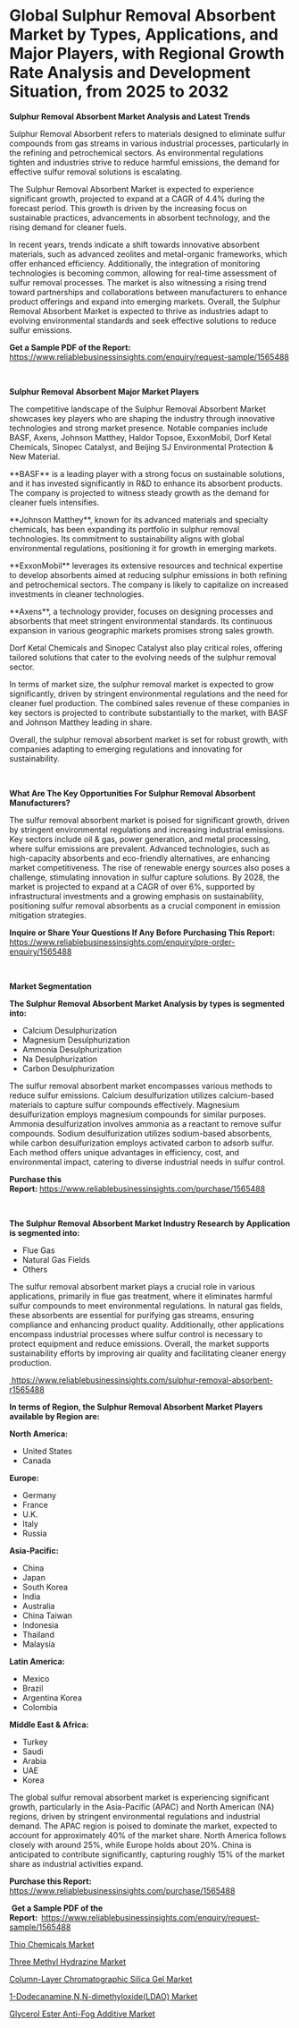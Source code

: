 <p><h1>Global Sulphur Removal Absorbent Market by Types, Applications, and Major Players, with Regional Growth Rate Analysis and Development Situation, from 2025 to 2032</h1></p><p><strong>Sulphur Removal Absorbent Market Analysis and Latest Trends</strong></p>
<p><p>Sulphur Removal Absorbent refers to materials designed to eliminate sulfur compounds from gas streams in various industrial processes, particularly in the refining and petrochemical sectors. As environmental regulations tighten and industries strive to reduce harmful emissions, the demand for effective sulfur removal solutions is escalating. </p><p>The Sulphur Removal Absorbent Market is expected to experience significant growth, projected to expand at a CAGR of 4.4% during the forecast period. This growth is driven by the increasing focus on sustainable practices, advancements in absorbent technology, and the rising demand for cleaner fuels. </p><p>In recent years, trends indicate a shift towards innovative absorbent materials, such as advanced zeolites and metal-organic frameworks, which offer enhanced efficiency. Additionally, the integration of monitoring technologies is becoming common, allowing for real-time assessment of sulfur removal processes. The market is also witnessing a rising trend toward partnerships and collaborations between manufacturers to enhance product offerings and expand into emerging markets. Overall, the Sulphur Removal Absorbent Market is expected to thrive as industries adapt to evolving environmental standards and seek effective solutions to reduce sulfur emissions.</p></p>
<p><strong>Get a Sample PDF of the Report:&nbsp;</strong> <a href="https://www.reliablebusinessinsights.com/enquiry/request-sample/1565488?utm_campaign=950&utm_medium=2&utm_source=Github&utm_content=ia&utm_term=02042025&utm_id=sulphur-removal-absorbent">https://www.reliablebusinessinsights.com/enquiry/request-sample/1565488</a></p>
<p>&nbsp;</p>
<p><strong>Sulphur Removal Absorbent Major Market Players</strong></p>
<p><p>The competitive landscape of the Sulphur Removal Absorbent Market showcases key players who are shaping the industry through innovative technologies and strong market presence. Notable companies include BASF, Axens, Johnson Matthey, Haldor Topsoe, ExxonMobil, Dorf Ketal Chemicals, Sinopec Catalyst, and Beijing SJ Environmental Protection & New Material.</p><p>**BASF** is a leading player with a strong focus on sustainable solutions, and it has invested significantly in R&D to enhance its absorbent products. The company is projected to witness steady growth as the demand for cleaner fuels intensifies.</p><p>**Johnson Matthey**, known for its advanced materials and specialty chemicals, has been expanding its portfolio in sulphur removal technologies. Its commitment to sustainability aligns with global environmental regulations, positioning it for growth in emerging markets.</p><p>**ExxonMobil** leverages its extensive resources and technical expertise to develop absorbents aimed at reducing sulphur emissions in both refining and petrochemical sectors. The company is likely to capitalize on increased investments in cleaner technologies.</p><p>**Axens**, a technology provider, focuses on designing processes and absorbents that meet stringent environmental standards. Its continuous expansion in various geographic markets promises strong sales growth.</p><p>Dorf Ketal Chemicals and Sinopec Catalyst also play critical roles, offering tailored solutions that cater to the evolving needs of the sulphur removal sector.</p><p>In terms of market size, the sulphur removal market is expected to grow significantly, driven by stringent environmental regulations and the need for cleaner fuel production. The combined sales revenue of these companies in key sectors is projected to contribute substantially to the market, with BASF and Johnson Matthey leading in share.</p><p>Overall, the sulphur removal absorbent market is set for robust growth, with companies adapting to emerging regulations and innovating for sustainability.</p></p>
<p>&nbsp;</p>
<p><strong>What Are The Key Opportunities For Sulphur Removal Absorbent Manufacturers?</strong></p>
<p><p>The sulfur removal absorbent market is poised for significant growth, driven by stringent environmental regulations and increasing industrial emissions. Key sectors include oil & gas, power generation, and metal processing, where sulfur emissions are prevalent. Advanced technologies, such as high-capacity absorbents and eco-friendly alternatives, are enhancing market competitiveness. The rise of renewable energy sources also poses a challenge, stimulating innovation in sulfur capture solutions. By 2028, the market is projected to expand at a CAGR of over 6%, supported by infrastructural investments and a growing emphasis on sustainability, positioning sulfur removal absorbents as a crucial component in emission mitigation strategies.</p></p>
<p><strong>Inquire or Share Your Questions If Any Before Purchasing This Report:</strong> <a href="https://www.reliablebusinessinsights.com/enquiry/pre-order-enquiry/1565488?utm_campaign=950&utm_medium=2&utm_source=Github&utm_content=ia&utm_term=02042025&utm_id=sulphur-removal-absorbent">https://www.reliablebusinessinsights.com/enquiry/pre-order-enquiry/1565488</a></p>
<p>&nbsp;</p>
<p><strong>Market Segmentation</strong></p>
<p><strong>The Sulphur Removal Absorbent Market Analysis by types is segmented into:</strong></p>
<p><ul><li>Calcium Desulphurization</li><li>Magnesium Desulphurization</li><li>Ammonia Desulphurization</li><li>Na Desulphurization</li><li>Carbon Desulphurization</li></ul></p>
<p><p>The sulfur removal absorbent market encompasses various methods to reduce sulfur emissions. Calcium desulfurization utilizes calcium-based materials to capture sulfur compounds effectively. Magnesium desulfurization employs magnesium compounds for similar purposes. Ammonia desulfurization involves ammonia as a reactant to remove sulfur compounds. Sodium desulfurization utilizes sodium-based absorbents, while carbon desulfurization employs activated carbon to adsorb sulfur. Each method offers unique advantages in efficiency, cost, and environmental impact, catering to diverse industrial needs in sulfur control.</p></p>
<p><strong>Purchase this Report:&nbsp;</strong><a href="https://www.reliablebusinessinsights.com/purchase/1565488?utm_campaign=950&utm_medium=2&utm_source=Github&utm_content=ia&utm_term=02042025&utm_id=sulphur-removal-absorbent">https://www.reliablebusinessinsights.com/purchase/1565488</a></p>
<p>&nbsp;</p>
<p><strong>The Sulphur Removal Absorbent Market Industry Research by Application is segmented into:</strong></p>
<p><ul><li>Flue Gas</li><li>Natural Gas Fields</li><li>Others</li></ul></p>
<p><p>The sulfur removal absorbent market plays a crucial role in various applications, primarily in flue gas treatment, where it eliminates harmful sulfur compounds to meet environmental regulations. In natural gas fields, these absorbents are essential for purifying gas streams, ensuring compliance and enhancing product quality. Additionally, other applications encompass industrial processes where sulfur control is necessary to protect equipment and reduce emissions. Overall, the market supports sustainability efforts by improving air quality and facilitating cleaner energy production.</p></p>
<p><a href="https://www.reliablebusinessinsights.com/sulphur-removal-absorbent-r1565488?utm_campaign=950&utm_medium=2&utm_source=Github&utm_content=ia&utm_term=02042025&utm_id=sulphur-removal-absorbent">&nbsp;https://www.reliablebusinessinsights.com/sulphur-removal-absorbent-r1565488</a></p>
<p><strong>In terms of Region, the Sulphur Removal Absorbent Market Players available by Region are:</strong></p>
<p>
    <p> <strong> North America: </strong>
        <ul>
            <li>United States</li>
            <li>Canada</li>
        </ul>
        </p> 
    <p> <strong> Europe: </strong>
        <ul>
            <li>Germany</li>
            <li>France</li>
            <li>U.K.</li>
            <li>Italy</li>
            <li>Russia</li>
        </ul>
        </p> 
    <p> <strong> Asia-Pacific: </strong>
        <ul>
            <li>China</li>
            <li>Japan</li>
            <li>South Korea</li>
            <li>India</li>
            <li>Australia</li>
            <li>China Taiwan</li>
            <li>Indonesia</li>
            <li>Thailand</li>
            <li>Malaysia</li>
        </ul>
        </p> 
    <p> <strong> Latin America: </strong>
        <ul>
            <li>Mexico</li>
            <li>Brazil</li>
            <li>Argentina Korea</li>
            <li>Colombia</li>
        </ul>
        </p> 
    <p> <strong> Middle East & Africa: </strong>
        <ul>
            <li>Turkey</li>
            <li>Saudi</li>
            <li>Arabia</li>
            <li>UAE</li>
            <li>Korea</li>
        </ul>
    </p>
    </p>
<p><p>The global sulfur removal absorbent market is experiencing significant growth, particularly in the Asia-Pacific (APAC) and North American (NA) regions, driven by stringent environmental regulations and industrial demand. The APAC region is poised to dominate the market, expected to account for approximately 40% of the market share. North America follows closely with around 25%, while Europe holds about 20%. China is anticipated to contribute significantly, capturing roughly 15% of the market share as industrial activities expand.</p></p>
<p><strong>Purchase this Report: </strong><a href="https://www.reliablebusinessinsights.com/purchase/1565488?utm_campaign=950&utm_medium=2&utm_source=Github&utm_content=ia&utm_term=02042025&utm_id=sulphur-removal-absorbent">https://www.reliablebusinessinsights.com/purchase/1565488</a></p>
<p>&nbsp;<strong>Get a Sample PDF of the Report:&nbsp;&nbsp;</strong><a href="https://www.reliablebusinessinsights.com/enquiry/request-sample/1565488?utm_campaign=950&utm_medium=2&utm_source=Github&utm_content=ia&utm_term=02042025&utm_id=sulphur-removal-absorbent">https://www.reliablebusinessinsights.com/enquiry/request-sample/1565488</a></p>
<p><strong></strong></p>
<p><p><a href="https://github.com/oshodikurc/Market-Research-Report-List-1/blob/main/thio-chemicals-market.md?utm_campaign=950&utm_medium=2&utm_source=Github&utm_content=ia&utm_term=02042025&utm_id=sulphur-removal-absorbent">Thio Chemicals Market</a></p><p><a href="https://github.com/ajegiobitsa/Market-Research-Report-List-1/blob/main/three-methyl-hydrazine-market.md?utm_campaign=950&utm_medium=2&utm_source=Github&utm_content=ia&utm_term=02042025&utm_id=sulphur-removal-absorbent">Three Methyl Hydrazine Market</a></p><p><a href="https://github.com/motanafraxer/Market-Research-Report-List-1/blob/main/column-layer-chromatographic-silica-gel-market.md?utm_campaign=950&utm_medium=2&utm_source=Github&utm_content=ia&utm_term=02042025&utm_id=sulphur-removal-absorbent">Column-Layer Chromatographic Silica Gel Market</a></p><p><a href="https://github.com/noppbebawy/Market-Research-Report-List-1/blob/main/1-dodecanaminenn-dimethyloxideldao-market.md?utm_campaign=950&utm_medium=2&utm_source=Github&utm_content=ia&utm_term=02042025&utm_id=sulphur-removal-absorbent">1-Dodecanamine,N,N-dimethyloxide(LDAO) Market</a></p><p><a href="https://github.com/efialiurca/Market-Research-Report-List-1/blob/main/glycerol-ester-anti-fog-additive-market.md?utm_campaign=950&utm_medium=2&utm_source=Github&utm_content=ia&utm_term=02042025&utm_id=sulphur-removal-absorbent">Glycerol Ester Anti-Fog Additive Market</a></p></p>